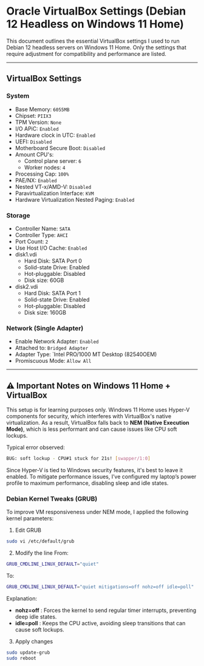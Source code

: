 # Oracle VirtualBox Settings (Debian 12 Headless on Windows 11 Home)
This document outlines the essential VirtualBox settings I used to run Debian 12 headless servers on Windows 11 Home. Only the settings that require adjustment for compatibility and performance are listed.

---

## VirtualBox Settings
### System
- Base Memory: `6055MB`
- Chipset: `PIIX3`
- TPM Version: `None`
- I/O APiC: `Enabled`
- Hardware clock in UTC: `Enabled`
- UEFI: `Disabled`
- Motherboard Secure Boot: `Disabled`
- Amount CPU's:
    - Control plane server: `6`
    - Worker nodes: `4`
- Processing Cap: `100%`
- PAE/NX: `Enabled`
- Nested VT-x/AMD-V: `Disabled`
- Paravirtualization Interface: `KVM`
- Hardware Virtualization Nested Paging: `Enabled`

### Storage
- Controller Name: `SATA`
- Controller Type: `AHCI`
- Port Count: `2`
- Use Host I/O Cache: `Enabled`
- disk1.vdi 
    - Hard Disk: SATA Port 0
    - Solid-state Drive: Enabled
    - Hot-pluggable: Disabled
    - Disk size: 60GB
 - disk2.vdi 
    - Hard Disk: SATA Port 1
    - Solid-state Drive: Enabled
    - Hot-pluggable: Disabled
    - Disk size: 160GB
  
### Network (Single Adapter)
- Enable Network Adapter: `Enabled`
- Attached to: `Bridged Adapter`
- Adapter Type: `Intel PRO/1000 MT Desktop (82540OEM)
- Promiscuous Mode: `Allow All`

---

## ⚠️ Important Notes on Windows 11 Home + VirtualBox
This setup is for learning purposes only. Windows 11 Home uses Hyper-V components for security, which interferes with VirtualBox's native virtualization. As a result, VirtualBox falls back to **NEM (Native Execution Mode)**, which is less performant and can cause issues like CPU soft lockups.

Typical error observed:
```bash
BUG: soft lockup - CPU#1 stuck for 21s! [swapper/1:0]
```

Since Hyper-V is tied to Windows security features, it's best to leave it enabled. To mitigate performance issues, I’ve configured my laptop’s power profile to maximum performance, disabling sleep and idle states.

### Debian Kernel Tweaks (GRUB)
To improve VM responsiveness under NEM mode, I applied the following kernel parameters:
1. Edit GRUB
```bash
sudo vi /etc/default/grub
```
2. Modify the line
From:
```bash
GRUB_CMDLINE_LINUX_DEFAULT="quiet"      
```
To:
```bash
GRUB_CMDLINE_LINUX_DEFAULT="quiet mitigations=off nohz=off idle=poll"
```
Explanation:
- **nohz=off** : Forces the kernel to send regular timer interrupts, preventing deep idle states.
- **idle=poll** : Keeps the CPU active, avoiding sleep transitions that can cause soft lockups.

3. Apply changes
```bash
sudo update-grub
sudo reboot
```




